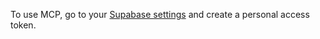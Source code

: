 To use MCP, go to your [Supabase settings](https://supabase.com/dashboard/account/tokens)
and create a personal access token.

